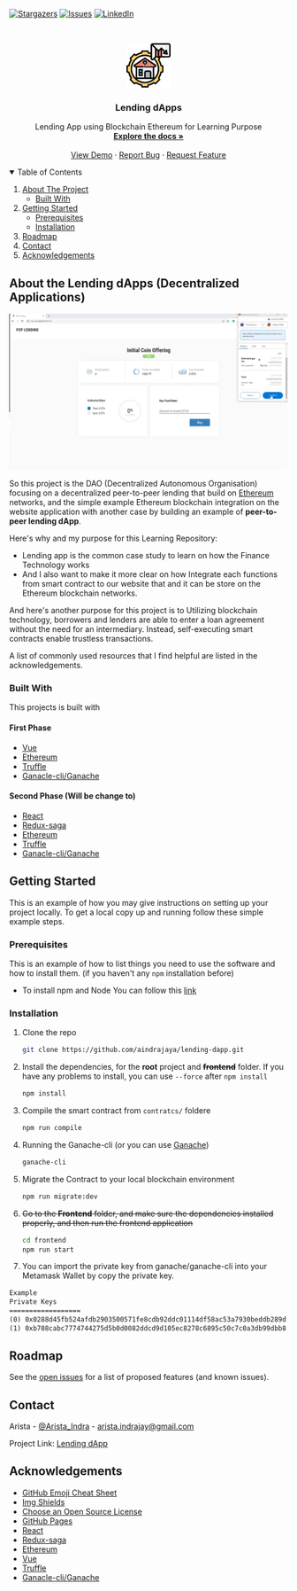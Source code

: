 <!-- PROJECT SHIELDS -->
[![Stargazers][stars-shield]][stars-url]
[![Issues][issues-shield]][issues-url]
[![LinkedIn][linkedin-shield]][linkedin-url]

<!-- PROJECT LOGO -->
<br />
<p align="center">
  <a href="https://github.com/aindrajaya/lending-dapp">
    <img src="images/logo.jpg" alt="Logo" width="80" height="80">
  </a>

  <h3 align="center">Lending dApps</h3>

  <p align="center">
    Lending App using Blockchain Ethereum for Learning Purpose
    <br />
    <a href="https://github.com/aindrajaya/lending-dapp"><strong>Explore the docs »</strong></a>
    <br />
    <br />
    <a href="https://github.com/aindrajaya/lending-dapp">View Demo</a>
    ·
    <a href="https://github.com/aindrajaya/lending-dapp/issues">Report Bug</a>
    ·
    <a href="https://github.com/aindrajaya/lending-dapp/issues">Request Feature</a>
  </p>
</p>

<!-- TABLE OF CONTENTS -->
<details open="open">
  <summary>Table of Contents</summary>
  <ol>
    <li>
      <a href="#about-the-project">About The Project</a>
      <ul>
        <li><a href="#built-with">Built With</a></li>
      </ul>
    </li>
    <li>
      <a href="#getting-started">Getting Started</a>
      <ul>
        <li><a href="#prerequisites">Prerequisites</a></li>
        <li><a href="#installation">Installation</a></li>
      </ul>
    </li>
    <li><a href="#roadmap">Roadmap</a></li>
    <li><a href="#contact">Contact</a></li>
    <li><a href="#acknowledgements">Acknowledgements</a></li>
  </ol>
</details>

<!-- ABOUT THE PROJECT -->
## About the Lending dApps (Decentralized Applications)
[![Product Name Screen Shot][product-screenshot]](https://aindrajaya.github.io/lending-dapp)

So this project is the  DAO (Decentralized Autonomous Organisation) focusing on a decentralized peer-to-peer lending that build on [Ethereum](https://ethereum.org/en/) networks, and the simple example Ethereum blockchain integration on the website application with another case by building an example of **peer-to-peer lending dApp**.

Here's why and my purpose for this Learning Repository:
* Lending app is the common case study to learn on how the Finance Technology works
* And I also want to make it more clear on how Integrate each functions from smart contract to our website that and it can be store on the Ethereum blockchain networks.

And here's another purpose for this project is to Utilizing blockchain technology, borrowers and lenders are able to enter a loan agreement without the need for an intermediary. Instead, self-executing smart contracts enable trustless transactions.

A list of commonly used resources that I find helpful are listed in the acknowledgements.

### Built With
This projects is built with
#### First Phase
* [Vue](https://vuejs.org)
* [Ethereum](https://ethereum.org/en/)
* [Truffle](https://trufflesuite.com/)
* [Ganacle-cli/Ganache](https://github.com/trufflesuite/ganache)

#### Second Phase (Will be change to)
* [React](https://reactjs.org/)
* [Redux-saga](https://redux-saga.js.org/)
* [Ethereum](https://ethereum.org/en/)
* [Truffle](https://trufflesuite.com/)
* [Ganacle-cli/Ganache](https://github.com/trufflesuite/ganache)



<!-- GETTING STARTED -->
## Getting Started

This is an example of how you may give instructions on setting up your project locally.
To get a local copy up and running follow these simple example steps.

### Prerequisites

This is an example of how to list things you need to use the software and how to install them. (if you haven't any `npm` installation before)
  * To install npm and Node You can follow this [link](https://nodejs.org/en/download/)

### Installation

1. Clone the repo
   ```sh
   git clone https://github.com/aindrajaya/lending-dapp.git
   ```
2. Install the dependencies, for the **root** project and ~~**frontend**~~ folder. If you have any problems to install, you can use `--force` after `npm install`
   ```sh
   npm install
   ```
3. Compile the smart contract from `contratcs/` foldere
   ```sh
   npm run compile
   ```
4. Running the Ganache-cli (or you can use [Ganache](https://github.com/trufflesuite/ganache))
   ```sh
   ganache-cli
   ```   
5. Migrate the Contract to your local blockchain environment
   ```sh
   npm run migrate:dev
   ```  
6. ~~Go to the **Frontend** folder, and make sure the dependencies installed properly, and then run the frontend application~~
   ```sh
   cd frontend
   npm run start
   ```
7. You can import the private key from ganache/ganache-cli into your Metamask Wallet by copy the private key.
  ```dosini
  Example
  Private Keys
  ==================
  (0) 0x0288d45fb524afdb2903500571fe8cdb92ddc01114df58ac53a7930beddb289d
  (1) 0xb708cabc7774744275d5b0d0082ddcd9d105ec8278c6895c50c7c0a3db99dbb8
  ```



<!-- ROADMAP -->
## Roadmap

See the [open issues](https://github.com/aindrajaya/lending-dapp/issues) for a list of proposed features (and known issues).



<!-- CONTACT -->
## Contact
Arista - [@Arista_Indra](https://twitter.com/Arista_Indra) - arista.indrajay@gmail.com

Project Link: [Lending dApp](https://github.com/aindrajaya/lending-dapp)



<!-- ACKNOWLEDGEMENTS -->
## Acknowledgements
* [GitHub Emoji Cheat Sheet](https://www.webpagefx.com/tools/emoji-cheat-sheet)
* [Img Shields](https://shields.io)
* [Choose an Open Source License](https://choosealicense.com)
* [GitHub Pages](https://pages.github.com)
* [React](https://reactjs.org/)
* [Redux-saga](https://redux-saga.js.org/)
* [Ethereum](https://ethereum.org/en/)
* [Vue](https://vuejs.org)
* [Truffle](https://trufflesuite.com/)
* [Ganacle-cli/Ganache](https://github.com/trufflesuite/ganache)


<!-- MARKDOWN LINKS & IMAGES -->
<!-- https://www.markdownguide.org/basic-syntax/#reference-style-links -->
[stars-shield]: https://img.shields.io/github/stars/aindrajaya/lending-dapp.svg?style=for-the-badge
[stars-url]: https://github.com/aindrajaya/lending-dapp/stargazers
[issues-shield]: https://img.shields.io/github/issues/aindrajaya/lending-dapp.svg?style=for-the-badge
[issues-url]: https://github.com/aindrajaya/lending-dapp/issues
[linkedin-shield]: https://img.shields.io/badge/-LinkedIn-black.svg?style=for-the-badge&logo=linkedin&colorB=555
[linkedin-url]: https://www.linkedin.com/in/aindrajaya
[product-screenshot]: images/screenshot.png
